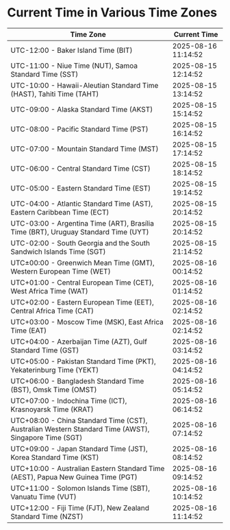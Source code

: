 # Current Time in Various Time Zones

| Time Zone | Current Time |
|-----------|--------------|
| UTC-12:00 - Baker Island Time (BIT) | 2025-08-16 11:14:52 |
| UTC-11:00 - Niue Time (NUT), Samoa Standard Time (SST) | 2025-08-15 12:14:52 |
| UTC-10:00 - Hawaii-Aleutian Standard Time (HAST), Tahiti Time (TAHT) | 2025-08-15 13:14:52 |
| UTC-09:00 - Alaska Standard Time (AKST) | 2025-08-15 15:14:52 |
| UTC-08:00 - Pacific Standard Time (PST) | 2025-08-15 16:14:52 |
| UTC-07:00 - Mountain Standard Time (MST) | 2025-08-15 17:14:52 |
| UTC-06:00 - Central Standard Time (CST) | 2025-08-15 18:14:52 |
| UTC-05:00 - Eastern Standard Time (EST) | 2025-08-15 19:14:52 |
| UTC-04:00 - Atlantic Standard Time (AST), Eastern Caribbean Time (ECT) | 2025-08-15 20:14:52 |
| UTC-03:00 - Argentina Time (ART), Brasília Time (BRT), Uruguay Standard Time (UYT) | 2025-08-15 20:14:52 |
| UTC-02:00 - South Georgia and the South Sandwich Islands Time (SGT) | 2025-08-15 21:14:52 |
| UTC±00:00 - Greenwich Mean Time (GMT), Western European Time (WET) | 2025-08-16 00:14:52 |
| UTC+01:00 - Central European Time (CET), West Africa Time (WAT) | 2025-08-16 01:14:52 |
| UTC+02:00 - Eastern European Time (EET), Central Africa Time (CAT) | 2025-08-16 02:14:52 |
| UTC+03:00 - Moscow Time (MSK), East Africa Time (EAT) | 2025-08-16 02:14:52 |
| UTC+04:00 - Azerbaijan Time (AZT), Gulf Standard Time (GST) | 2025-08-16 03:14:52 |
| UTC+05:00 - Pakistan Standard Time (PKT), Yekaterinburg Time (YEKT) | 2025-08-16 04:14:52 |
| UTC+06:00 - Bangladesh Standard Time (BST), Omsk Time (OMST) | 2025-08-16 05:14:52 |
| UTC+07:00 - Indochina Time (ICT), Krasnoyarsk Time (KRAT) | 2025-08-16 06:14:52 |
| UTC+08:00 - China Standard Time (CST), Australian Western Standard Time (AWST), Singapore Time (SGT) | 2025-08-16 07:14:52 |
| UTC+09:00 - Japan Standard Time (JST), Korea Standard Time (KST) | 2025-08-16 08:14:52 |
| UTC+10:00 - Australian Eastern Standard Time (AEST), Papua New Guinea Time (PGT) | 2025-08-16 09:14:52 |
| UTC+11:00 - Solomon Islands Time (SBT), Vanuatu Time (VUT) | 2025-08-16 10:14:52 |
| UTC+12:00 - Fiji Time (FJT), New Zealand Standard Time (NZST) | 2025-08-16 11:14:52 |
